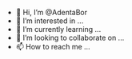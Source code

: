 - 👋 Hi, I’m @AdentaBor
- 👀 I’m interested in ...
- 🌱 I’m currently learning ...
- 💞️ I’m looking to collaborate on ...
- 📫 How to reach me ...

<!---
AdentaBor/AdentaBor is a ✨ special ✨ repository because its `README.md` (this file) appears on your GitHub profile.
You can click the Preview link to take a look at your changes.
--->
